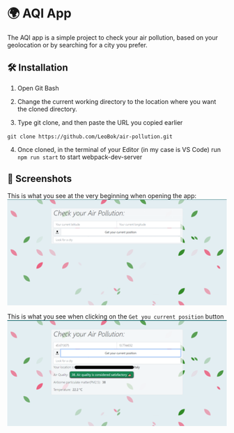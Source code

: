# 🌍 AQI App 

The AQI app is a simple project to check your air pollution, based on your geolocation or by searching for a city you prefer.

## 🛠 Installation

1. Open Git Bash

2. Change the current working directory to the location where you want the 
   cloned directory.

3. Type git clone, and then paste the URL you copied earlier

``
git clone https://github.com/LeoBok/air-pollution.git
``

4. Once cloned, in the terminal of your Editor (in my case is VS Code) run ``npm run start`` to start webpack-dev-server

## 📸 Screenshots

This is what you see at the very beginning when opening the app:
![Home Page](./src/images/home_screen.png)

This is what you see when clicking on the ``Get you current position`` button
![Home Page](./src/images/current_pos_img.png)